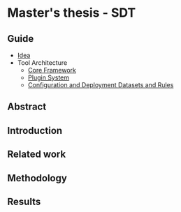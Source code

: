 # Master's thesis - SDT

## Guide

- [Idea](./Documentation/Assignment/idea.md)
- Tool Architecture
  - [Core Framework](./Documentation/Tool-architecture/framework.md)
  - [Plugin System](./Documentation/Tool-architecture/plugin.md)
  - [Configuration and Deployment Datasets and Rules](./Documentation/Tool-architecture/abstraction.md)

## Abstract

## Introduction

## Related work

## Methodology

## Results
